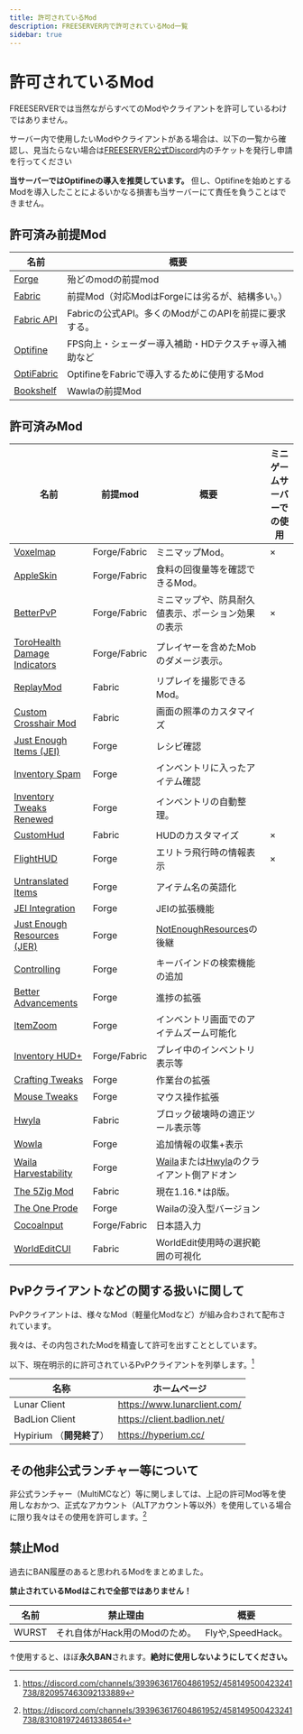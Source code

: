 ```yaml
---
title: 許可されているMod
description: FREESERVER内で許可されているMod一覧
sidebar: true
---
```

# 許可されているMod

FREESERVERでは当然ながらすべてのModやクライアントを許可しているわけではありません。

サーバー内で使用したいModやクライアントがある場合は、以下の一覧から確認し、見当たらない場合は[FREESERVER公式Discord](/discord)内のチケットを発行し申請を行ってください

**当サーバーではOptifineの導入を推奨しています。**
 但し、Optifineを始めとするModを導入したことによるいかなる損害も当サーバーにて責任を負うことはできません。

## 許可済み前提Mod

| 名前 | 概要 |
| - | - |
| [Forge](https://files.minecraftforge.net/) | 殆どのmodの前提mod |
| [Fabric](https://fabricmc.net/use/) | 前提Mod（対応ModはForgeには劣るが、結構多い。） |
| [Fabric API](https://www.curseforge.com/minecraft/mc-mods/fabric-api) | Fabricの公式API。多くのModがこのAPIを前提に要求する。 |
| [Optifine](https://optifine.net/downloads) | FPS向上・シェーダー導入補助・HDテクスチャ導入補助など |
| [OptiFabric](https://www.curseforge.com/minecraft/mc-mods/optifabric) | OptifineをFabricで導入するために使用するMod |
| [Bookshelf](https://curseforge.com/minecraft/mc-mods/bookshelf) | Wawlaの前提Mod |                 |

## 許可済みMod

| 名前 | 前提mod | 概要 | ミニゲームサーバーでの使用 |
| - | - | - | - |
| [Voxelmap](https://www.curseforge.com/minecraft/mc-mods/voxelmap) | Forge/Fabric | ミニマップMod。 | × |
| [AppleSkin](https://www.curseforge.com/minecraft/mc-mods/appleskin) | Forge/Fabric | 食料の回復量等を確認できるMod。 |  |
| [BetterPvP](https://chocolateminecraft.com/betterpvp2.php) | Forge/Fabric | ミニマップや、防具耐久値表示、ポーション効果の表示 | × |
| [ToroHealth Damage Indicators](https://www.curseforge.com/minecraft/mc-mods/torohealth-damage-indicators) | Forge/Fabric | プレイヤーを含めたMobのダメージ表示。 |  |
| [ReplayMod](https://www.replaymod.com/) | Fabric | リプレイを撮影できるMod。 |  |
| [Custom Crosshair Mod](https://www.curseforge.com/minecraft/mc-mods/custom-crosshair-mod) | Fabric | 画面の照準のカスタマイズ |  |
| [Just Enough Items (JEI)](https://www.curseforge.com/minecraft/mc-mods/jei) | Forge | レシピ確認 |  |
| [Inventory Spam](https://www.curseforge.com/minecraft/mc-mods/inventory-spam) | Forge | インベントリに入ったアイテム確認 |  |
| [Inventory Tweaks Renewed](https://www.curseforge.com/minecraft/mc-mods/inventory-tweaks-renewed) | Forge | インベントリの自動整理。 |  |
| [CustomHud](https://www.curseforge.com/minecraft/mc-mods/customhud/files/3194364) | Fabric | HUDのカスタマイズ | × |
| [FlightHUD](https://github.com/graycat27/FlightHUD/releases) | Forge | エリトラ飛行時の情報表示 | × |
| [Untranslated Items](https://www.curseforge.com/minecraft/mc-mods/untranslated-items) | Forge | アイテム名の英語化 |  |
| [JEI Integration](https://www.curseforge.com/minecraft/mc-mods/jei-integration) | Forge | JEIの拡張機能 |  |
| [Just Enough Resources (JER)](https://www.curseforge.com/minecraft/mc-mods/just-enough-resources-jer) | Forge | [NotEnoughResources](http://minecraft.curseforge.com/projects/notenoughresources)の後継 |  |
| [Controlling](https://www.curseforge.com/minecraft/mc-mods/controlling) | Forge | キーバインドの検索機能の追加 |  |
| [Better Advancements](https://www.curseforge.com/minecraft/mc-mods/better-advancements) | Forge | 進捗の拡張 |  |
| [ItemZoom](https://www.curseforge.com/minecraft/mc-mods/itemzoom) | Forge | インベントリ画面でのアイテムズーム可能化 |  |
| [Inventory HUD+](https://www.curseforge.com/minecraft/mc-mods/inventory-hud-forge) | Forge/Fabric | プレイ中のインベントリ表示等 |  |
| [Crafting Tweaks](https://curseforge.com/minecraft/mc-mods/crafting-tweaks) | Forge | 作業台の拡張 |  |
| [Mouse Tweaks](https://www.curseforge.com/minecraft/mc-mods/mouse-tweaks) | Forge | マウス操作拡張 |  |
| [Hwyla](https://curseforge.com/minecraft/mc-mods/hwyla) | Fabric | ブロック破壊時の適正ツール表示等 |  |
| [Wowla](https://curseforge.com/minecraft/mc-mods/wawla) | Forge | 追加情報の収集+表示 |  |
| [Waila Harvestability](https://www.curseforge.com/minecraft/mc-mods/waila-harvestability) | Forge | [Waila](https://minecraft.curseforge.com/projects/waila)または[Hwyla](https://minecraft.curseforge.com/projects/hwyla)のクライアント側アドオン |  |
| [The 5Zig Mod](https://github.com/5zig-reborn/deployments/tree/1.16) | Fabric | 現在1.16.*はβ版。 |  |
| [The One Prode](https://www.curseforge.com/minecraft/mc-mods/the-one-probe) | Forge | Wailaの没入型バージョン |  |
| [CocoaInput](https://www.curseforge.com/minecraft/mc-mods/cocoainput) | Forge/Fabric | 日本語入力 |  |
| [WorldEditCUI](https://www.curseforge.com/minecraft/mc-mods/worldeditcui-fabric) | Fabric | WorldEdit使用時の選択範囲の可視化 |  |

## PvPクライアントなどの関する扱いに関して

PvPクライアントは、様々なMod（軽量化Modなど）が組み合わされて配布されています。

我々は、その内包されたModを精査して許可を出すこととしています。

以下、現在明示的に許可されているPvPクライアントを列挙します。[^Ownerの発言より1]

[^Ownerの発言より1]: https://discord.com/channels/393963617604861952/458149500423241738/820957463092133889

| 名称 | ホームページ |
| - | - |
| Lunar Client | <https://www.lunarclient.com/> |
| BadLion Client | <https://client.badlion.net/> |
| Hypirium （**開発終了**） | <https://hyperium.cc/> |


## その他非公式ランチャー等について

非公式ランチャー（MultiMCなど）等に関しましては、上記の許可Mod等を使用しなおかつ、正式なアカウント（ALTアカウント等以外）を使用している場合に限り我々はその使用を許可します。[^Ownerの発言より2]

[^Ownerの発言より2]: https://discord.com/channels/393963617604861952/458149500423241738/831081972461338654

## 禁止Mod

過去にBAN履歴のあると思われるModをまとめました。

**禁止されているModはこれで全部ではありません！**

| 名前 | 禁止理由 | 概要 |
| - | - | - |
| WURST | それ自体がHack用のModのため。 | Flyや,SpeedHack。 |

↑使用すると、ほぼ**永久BAN**されます。**絶対に使用しないようにしてください。**
